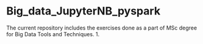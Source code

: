 # Big_data_JupyterNB_pyspark
The current repository includes the exercises done as a part of MSc degree for Big Data Tools and Techniques. 
1. 
